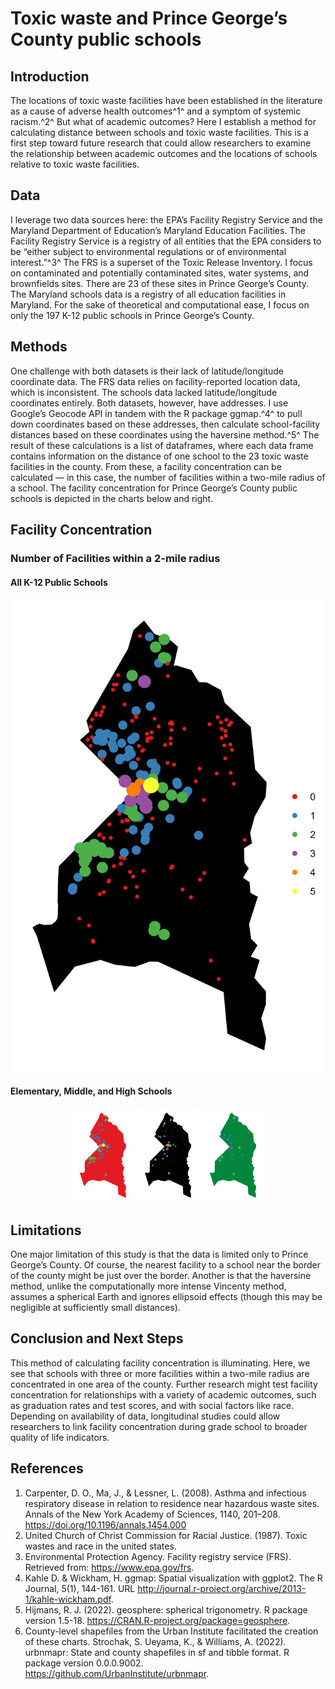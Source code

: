 # Toxic waste and Prince George’s County public schools

## Introduction

The locations of toxic waste facilities have been established in the literature as a cause of adverse health outcomes^1^ and a symptom of systemic racism.^2^ But what of academic outcomes? Here I establish a method for calculating distance between schools and toxic waste facilities. This is a first step toward future research that could allow researchers to examine the relationship between academic outcomes and the locations of schools relative to toxic waste facilities.

## Data 
I leverage two data sources here: the EPA’s Facility Registry Service and the Maryland Department of Education’s Maryland Education Facilities. The Facility Registry Service is a registry of all entities that the EPA considers to be “either subject to environmental regulations or of environmental interest.”^3^ The FRS is a superset of the Toxic Release Inventory. I focus on contaminated and potentially contaminated sites, water systems, and brownfields sites. There are 23 of these sites in Prince George’s County. The Maryland schools data is a registry of all education facilities in Maryland. For the sake of theoretical and computational ease, I focus on only the 197 K-12 public schools in Prince George’s County. 

## Methods
One challenge with both datasets is their lack of latitude/longitude coordinate data. The FRS data relies on facility-reported location data, which is inconsistent. The schools data lacked latitude/longitude coordinates entirely. Both datasets, however, have addresses. I use Google’s Geocode API in tandem with the R package ggmap.^4^ to pull down coordinates based on these addresses, then calculate school-facility distances based on these coordinates using the haversine method.^5^ The result of these calculations is a list of dataframes, where each data frame contains information on the distance of one school to the 23 toxic waste facilities in the county. From these, a facility concentration can be calculated — in this case, the number of facilities within a two-mile radius of a school. The facility concentration for Prince George’s County public schools is depicted in the charts below and right.

## Facility Concentration

### Number of Facilities within a 2-mile radius
#### All K-12 Public Schools
![](output/all_2mi.png)

#### Elementary, Middle, and High Schools
<p align="middle">
  <img src="/output/es_2mi.png" width="100" />
  <img src="/output/ms_2mi.png" width="100" /> 
  <img src="/output/hs_2mi.png" width="100" />
</p>

## Limitations

One major limitation of this study is that the data is limited only to Prince George’s County. Of course, the nearest facility to a school near the border of the county might be just over the border. Another is that the haversine method, unlike the computationally more intense Vincenty method, assumes a spherical Earth and ignores ellipsoid effects (though this may be negligible at sufficiently small distances).

## Conclusion and Next Steps
This method of calculating facility concentration is illuminating. Here, we see that schools with three or more facilities within a two-mile radius are concentrated in one area of the county. Further research might test facility concentration for relationships with a variety of academic outcomes, such as graduation rates and test scores, and with social factors like race. Depending on availability of data, longitudinal studies could allow researchers to link facility concentration during grade school to broader quality of life indicators.

## References
1. Carpenter, D. O., Ma, J., & Lessner, L. (2008). Asthma and infectious respiratory disease in relation to residence near hazardous waste sites. Annals of the New York Academy of Sciences, 1140, 201–208. https://doi.org/10.1196/annals.1454.000
2. United Church of Christ Commission for Racial Justice. (1987). Toxic wastes and race in the united states.
3. Environmental Protection Agency. Facility registry service (FRS). Retrieved from: https://www.epa.gov/frs.
4. Kahle D. & Wickham, H. ggmap: Spatial visualization with ggplot2. The R Journal, 5(1), 144-161. URL http://journal.r-project.org/archive/2013-1/kahle-wickham.pdf.
5. Hijmans, R. J. (2022). geosphere: spherical trigonometry. R package version 1.5-18. https://CRAN.R-project.org/package=geosphere.
6. County-level shapefiles from the Urban Institute facilitated the creation of these charts. Strochak, S. Ueyama, K., & Williams, A. (2022). urbnmapr: State and county shapefiles in sf and tibble format. R package version 0.0.0.9002. https://github.com/UrbanInstitute/urbnmapr.
